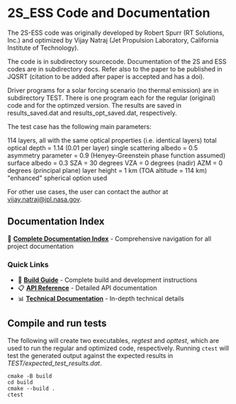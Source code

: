 # 2S_ESS Code and Documentation

The 2S-ESS code was originally developed by Robert Spurr (RT Solutions, Inc.) and optimized by Vijay Natraj (Jet Propulsion 
Laboratory, California Institute of Technology).

The code is in subdirectory sourcecode. Documentation of the 2S and ESS codes are in subdirectory docs. Refer also to the paper 
to be published in JQSRT (citation to be added after paper is accepted and has a doi).

Driver programs for a solar forcing scenario (no thermal emission) are in subdirectory TEST. There is one program each for the 
regular (original) code and for the optimzed version. The results are saved in results_saved.dat and results_opt_saved.dat, 
respectively.

The test case has the following main parameters:

114 layers, all with the same optical properties (i.e. identical layers)
total optical depth = 1.14 (0.01 per layer)
single scattering albedo = 0.5
asymmetry parameter = 0.9 (Henyey-Greenstein phase function assumed)
surface albedo = 0.3
SZA = 30 degrees
VZA = 0 degrees (nadir)
AZM = 0 degrees (principal plane)
layer height = 1 km (TOA altitude = 114 km)
"enhanced" spherical option used

For other use cases, the user can contact the author at vijay.natraj@jpl.nasa.gov.

## Documentation Index

📖 **[Complete Documentation Index](docs/PROJECT_INDEX.md)** - Comprehensive navigation for all project documentation

### Quick Links
- 🚀 **[Build Guide](docs/BUILD_GUIDE.md)** - Complete build and development instructions
- 📋 **[API Reference](docs/API_REFERENCE.md)** - Detailed API documentation  
- 📊 **[Technical Documentation](docs/2STREAM_v2.4_Technical_Documentation.md)** - In-depth technical details

## Compile and run tests

The following will create two executables, *regtest* and *opttest*, which are used to run the regular and optimized code, respectively. Running `ctest` will test the generated output against the expected results in *TEST/expected_test_results.dat*.

```
cmake -B build
cd build
cmake --build .
ctest
```
 
